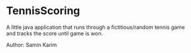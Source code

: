 # TennisScoring
A little java application that runs through a fictitious/random tennis game and tracks the score until game is won.

Author: Samin Karim
